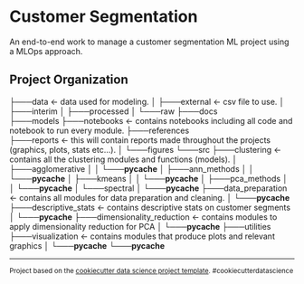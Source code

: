 Customer Segmentation
==============================

An end-to-end work to manage a customer segmentation ML project using a MLOps approach. 

Project Organization
------------

├───data          <- data used for modeling.
│   ├───external  <- csv file to use.
│   ├───interim
│   ├───processed
│   └───raw
├───docs        
├───models
├───notebooks     <- contains notebooks including all code and notebook to run every module.
├───references  
├───reports       <- this will contain reports made throughout the projects (graphics, plots, stats etc...). 
│   └───figures
└───src
    ├───clustering   <- contains all the clustering modules and functions (models).
    │   ├───agglomerative
    │   │   └───__pycache__
    │   ├───ann_methods
    │   │   └───__pycache__
    │   ├───kmeans
    │   │   └───__pycache__
    │   ├───pca_methods
    │   │   └───__pycache__
    │   └───spectral
    │       └───__pycache__
    ├───data_preparation     <- contains all modules for data preparation and cleaning.
    │   └───__pycache__
    ├───descriptive_stats    <- contains descriptive stats on customer segments
    │   └───__pycache__
    ├───dimensionality_reduction  <- contains modules to apply dimensionality reduction for PCA
    │   └───__pycache__
    ├───utilities       
    ├───visualization    <- contains modules that produce plots and relevant graphics
    │   └───__pycache__
    └───__pycache__


--------

<p><small>Project based on the <a target="_blank" href="https://drivendata.github.io/cookiecutter-data-science/">cookiecutter data science project template</a>. #cookiecutterdatascience</small></p>

